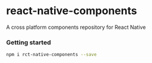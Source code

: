 # react-native-components
A cross platform components repository for React Native

### Getting started

```sh
npm i rct-native-components --save
```
